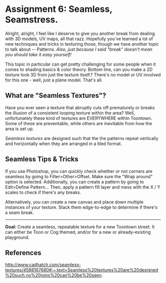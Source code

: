 # Assignment 6: Seamless, Seamstress.

Alright, alright, I feel like I deserve to give you another break from dealing with 3D models, UV maps, all that razz. Hopefully you've learned a lot of new techniques and tricks in texturing those, though we have another topic to talk about -- Patterns. *Also, just because I said "break" doesn't mean you should take it easy yourself!*

This topic in particular can get pretty challenging for some people when it comes to shading basics & color theory. Bottom line, can you make a 2D texture look 3D from just the texture itself.? There's no model or UV involved for this one - well, just a plane model. That's all.

## What are "Seamless Textures"?

Have you ever seen a texture that abruptly cuts off prematurely or breaks the illusion of a consistent looping texture within the area? Well, unfortunately these kind of textures are EVERYWHERE within Toontown. Some of these are preventable, while others are inevitable from how the area is set up.

*Seamless textures* are designed such that the the patterns repeat vertically and horizontally when they are arranged in a tiled format.

## Seamless Tips & Tricks

If you use Photoshop, you can quickly check whether or not corners are seamless by going to Filter>Other>Offset. Make sure the "Wrap around" option is selected. Additionally, you can create a pattern by going to Edit>Define Pattern... Then, apply a pattern fill layer and mess with the X / Y scales to check if there's any breaks.

Alternatively, you can create a new canvas and place down multiple instances of your texture. Stack them edge-to-edge to determine if there's a seam break.

---

**Goal:** Create a seamless, repeatable texture for a new Toontown street. It can either be Toon or Cog themed, and/or for a new or already-existing playground.


## References

http://www.cadhatch.com/seamless-textures/4588167680#:~:text=Seamless%20textures%20are%20designed%20such,no%20joins%20can%20be%20seen.